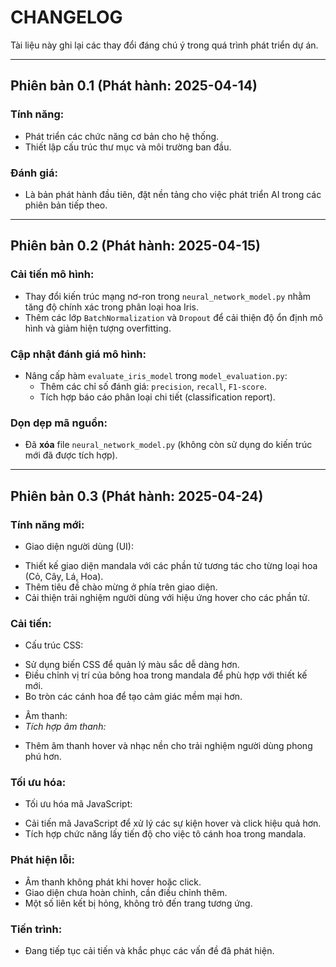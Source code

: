 # CHANGELOG

Tài liệu này ghi lại các thay đổi đáng chú ý trong quá trình phát triển dự án.

---

## Phiên bản 0.1 (Phát hành: 2025-04-14)

### Tính năng:
- Phát triển các chức năng cơ bản cho hệ thống.
- Thiết lập cấu trúc thư mục và môi trường ban đầu.

### Đánh giá:
- Là bản phát hành đầu tiên, đặt nền tảng cho việc phát triển AI trong các phiên bản tiếp theo.

---

## Phiên bản 0.2 (Phát hành: 2025-04-15)

### Cải tiến mô hình:
- Thay đổi kiến trúc mạng nơ-ron trong `neural_network_model.py` nhằm tăng độ chính xác trong phân loại hoa Iris.
- Thêm các lớp `BatchNormalization` và `Dropout` để cải thiện độ ổn định mô hình và giảm hiện tượng overfitting.

### Cập nhật đánh giá mô hình:
- Nâng cấp hàm `evaluate_iris_model` trong `model_evaluation.py`:
  - Thêm các chỉ số đánh giá: `precision`, `recall`, `F1-score`.
  - Tích hợp báo cáo phân loại chi tiết (classification report).

### Dọn dẹp mã nguồn:
- Đã **xóa** file `neural_network_model.py` (không còn sử dụng do kiến trúc mới đã được tích hợp).

---

## Phiên bản 0.3 (Phát hành: 2025-04-24)

### Tính năng mới:
- Giao diện người dùng (UI):
+ Thiết kế giao diện mandala với các phần tử tương tác cho từng loại hoa (Cỏ, Cây, Lá, Hoa).
+ Thêm tiêu đề chào mừng ở phía trên giao diện.
+ Cải thiện trải nghiệm người dùng với hiệu ứng hover cho các phần tử.

### Cải tiến:
+ Cấu trúc CSS:
- Sử dụng biến CSS để quản lý màu sắc dễ dàng hơn.
- Điều chỉnh vị trí của bông hoa trong mandala để phù hợp với thiết kế mới.
- Bo tròn các cánh hoa để tạo cảm giác mềm mại hơn.
+ Âm thanh:
+ *Tích hợp âm thanh:*
- Thêm âm thanh hover và nhạc nền cho trải nghiệm người dùng phong phú hơn.

### Tối ưu hóa:
+ Tối ưu hóa mã JavaScript:
- Cải tiến mã JavaScript để xử lý các sự kiện hover và click hiệu quả hơn.
- Tích hợp chức năng lấy tiến độ cho việc tô cánh hoa trong mandala.

### Phát hiện lỗi:
- Âm thanh không phát khi hover hoặc click.
- Giao diện chưa hoàn chỉnh, cần điều chỉnh thêm.
- Một số liên kết bị hỏng, không trỏ đến trang tương ứng.
### Tiến trình:
- Đang tiếp tục cải tiến và khắc phục các vấn đề đã phát hiện.